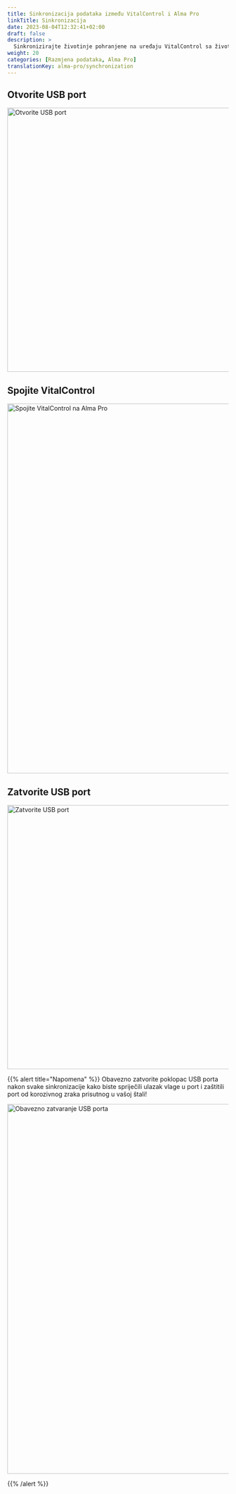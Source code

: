 ```yaml
---
title: Sinkronizacija podataka između VitalControl i Alma Pro
linkTitle: Sinkronizacija
date: 2023-08-04T12:32:41+02:00
draft: false
description: >
  Sinkronizirajte životinje pohranjene na uređaju VitalControl sa životinjama registriranim na automatskom hranilici i prenesite izmjerene vrijednosti zabilježene uređajem VitalControl na hranilicu za potrebe evaluacije i bolje vizualizacije.
weight: 20
categories: [Razmjena podataka, Alma Pro]
translationKey: alma-pro/synchronization
---
```

## Otvorite USB port

<img src="/images/synchronisation/open-usb-slot.svg" width="600" align="bottom" alt="Otvorite USB port" title="Otvorite USB port" />

## Spojite VitalControl

<img src="/images/synchronisation/connect-vitalcontrol-alma_pro.svg" width="840" align="bottom" alt="Spojite VitalControl na Alma Pro" title="Spojite VitalControl na Alma Pro" />

## Zatvorite USB port

<img src="/images/synchronisation/close-usb-slot.svg" width="600" align="bottom" alt="Zatvorite USB port" title="Zatvorite USB port" />

{{% alert title="Napomena" %}}
Obavezno zatvorite poklopac USB porta nakon svake sinkronizacije kako biste spriječili ulazak vlage u port i zaštitili port od korozivnog zraka prisutnog u vašoj štali!

<img src="/images/synchronisation/info-close-usb-mandatory.svg" width="840" align="bottom" alt="Obavezno zatvaranje USB porta" title="Zatvaranje USB porta" />

{{% /alert %}}
